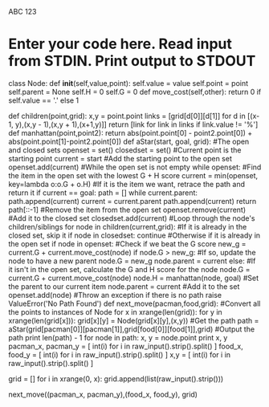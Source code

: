 ABC 123
# Enter your code here. Read input from STDIN. Print output to STDOUT
class Node:
    def __init__(self,value,point):
        self.value = value
        self.point = point
        self.parent = None
        self.H = 0
        self.G = 0
    def move_cost(self,other):
        return 0 if self.value == '.' else 1
        
def children(point,grid):
    x,y = point.point
    links = [grid[d[0]][d[1]] for d in [(x-1, y),(x,y - 1),(x,y + 1),(x+1,y)]]
    return [link for link in links if link.value != '%']
def manhattan(point,point2):
    return abs(point.point[0] - point2.point[0]) + abs(point.point[1]-point2.point[0])
def aStar(start, goal, grid):
    #The open and closed sets
    openset = set()
    closedset = set()
    #Current point is the starting point
    current = start
    #Add the starting point to the open set
    openset.add(current)
    #While the open set is not empty
    while openset:
        #Find the item in the open set with the lowest G + H score
        current = min(openset, key=lambda o:o.G + o.H)
        #If it is the item we want, retrace the path and return it
        if current == goal:
            path = []
            while current.parent:
                path.append(current)
                current = current.parent
            path.append(current)
            return path[::-1]
        #Remove the item from the open set
        openset.remove(current)
        #Add it to the closed set
        closedset.add(current)
        #Loop through the node's children/siblings
        for node in children(current,grid):
            #If it is already in the closed set, skip it
            if node in closedset:
                continue
            #Otherwise if it is already in the open set
            if node in openset:
                #Check if we beat the G score 
                new_g = current.G + current.move_cost(node)
                if node.G > new_g:
                    #If so, update the node to have a new parent
                    node.G = new_g
                    node.parent = current
            else:
                #If it isn't in the open set, calculate the G and H score for the node
                node.G = current.G + current.move_cost(node)
                node.H = manhattan(node, goal)
                #Set the parent to our current item
                node.parent = current
                #Add it to the set
                openset.add(node)
    #Throw an exception if there is no path
    raise ValueError('No Path Found')
def next_move(pacman,food,grid):
    #Convert all the points to instances of Node
    for x in xrange(len(grid)):
        for y in xrange(len(grid[x])):
            grid[x][y] = Node(grid[x][y],(x,y))
    #Get the path
    path = aStar(grid[pacman[0]][pacman[1]],grid[food[0]][food[1]],grid)
    #Output the path
    print len(path) - 1
    for node in path:
        x, y = node.point
        print x, y
pacman_x, pacman_y = [ int(i) for i in raw_input().strip().split() ]
food_x, food_y = [ int(i) for i in raw_input().strip().split() ]
x,y = [ int(i) for i in raw_input().strip().split() ]
 
grid = []
for i in xrange(0, x):
    grid.append(list(raw_input().strip()))
 
next_move((pacman_x, pacman_y),(food_x, food_y), grid)